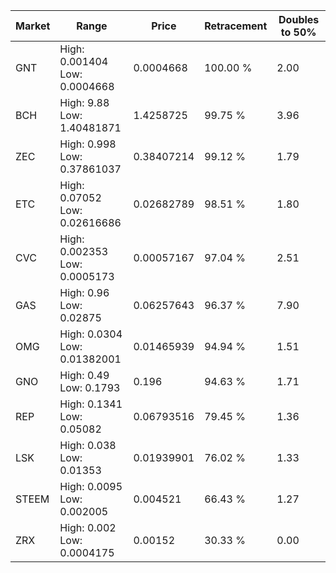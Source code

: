 | Market | Range | Price| Retracement | Doubles to 50% |
| --- | --- | --- | --- | --- |
| GNT | High: 0.001404<br />Low: 0.0004668 | 0.0004668 | 100.00 % | 2.00 |
| BCH | High: 9.88<br />Low: 1.40481871 | 1.4258725 | 99.75 % | 3.96 |
| ZEC | High: 0.998<br />Low: 0.37861037 | 0.38407214 | 99.12 % | 1.79 |
| ETC | High: 0.07052<br />Low: 0.02616686 | 0.02682789 | 98.51 % | 1.80 |
| CVC | High: 0.002353<br />Low: 0.0005173 | 0.00057167 | 97.04 % | 2.51 |
| GAS | High: 0.96<br />Low: 0.02875 | 0.06257643 | 96.37 % | 7.90 |
| OMG | High: 0.0304<br />Low: 0.01382001 | 0.01465939 | 94.94 % | 1.51 |
| GNO | High: 0.49<br />Low: 0.1793 | 0.196 | 94.63 % | 1.71 |
| REP | High: 0.1341<br />Low: 0.05082 | 0.06793516 | 79.45 % | 1.36 |
| LSK | High: 0.038<br />Low: 0.01353 | 0.01939901 | 76.02 % | 1.33 |
| STEEM | High: 0.0095<br />Low: 0.002005 | 0.004521 | 66.43 % | 1.27 |
| ZRX | High: 0.002<br />Low: 0.0004175 | 0.00152 | 30.33 % | 0.00 |
